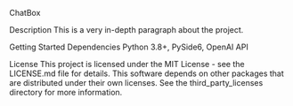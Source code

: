 ChatBox

Description
This is a very in-depth paragraph about the project.

Getting Started
Dependencies
Python 3.8+, PySide6, OpenAI API

License
This project is licensed under the MIT License - see the LICENSE.md file for details. This software depends on other packages that are distributed under their own licenses. See the third_party_licenses directory for more information.
